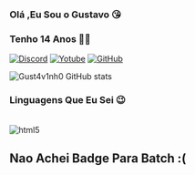 
### Olá ,Eu Sou o Gustavo 😘
### Tenho 14 Anos 🐱‍👤


[![Discord](https://img.shields.io/badge/Discord-7289DA?style=for-the-badge&logo=discord&logoColor=white)](https://prnt.sc/AjZnhPNDMh9-)
[![Yotube](https://img.shields.io/badge/YouTube-FF0000?style=for-the-badge&logo=youtube&logoColor=white)](https://www.youtube.com/channel/UCgZ2mFnm8ol7xtfu5tFhoIA)
[![GitHub](https://img.shields.io/badge/GitHub-100000?style=for-the-badge&logo=github&logoColor=white)](https://github.com/Gust4v1nh0)

![Gust4v1nh0 GitHub stats](https://github-readme-stats.vercel.app/api?username=Gust4v1nh0&show_icons=true&theme=tokyonight)




### Linguagens Que Eu Sei 😉

<div style="display: inline_block"><br/>
    <img align="center" alt="html5" src="https://img.shields.io/badge/Lua-2C2D72?style=for-the-badge&logo=lua&logoColor=white" />

</div>


## Nao Achei Badge Para Batch :(
